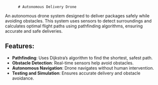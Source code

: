           # Autonomous Delivery Drone

An autonomous drone system designed to deliver packages safely while avoiding obstacles. This system uses sensors to detect surroundings and calculates optimal flight paths using pathfinding algorithms, ensuring accurate and safe deliveries.

## Features:
- **Pathfinding**: Uses Dijkstra’s algorithm to find the shortest, safest path.
- **Obstacle Detection**: Real-time sensors help avoid obstacles.
- **Autonomous Navigation**: Drone navigates without human intervention.
- **Testing and Simulation**: Ensures accurate delivery and obstacle avoidance.
